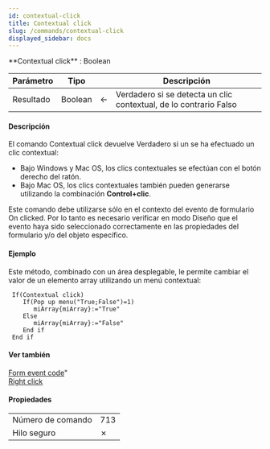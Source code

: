 ```yaml
---
id: contextual-click
title: Contextual click
slug: /commands/contextual-click
displayed_sidebar: docs
---
```


<!--REF #_command_.Contextual click.Syntax-->**Contextual click**  : Boolean<!-- END REF-->
<!--REF #_command_.Contextual click.Params-->
| Parámetro | Tipo |  | Descripción |
| --- | --- | --- | --- |
| Resultado | Boolean | &#8592; | Verdadero si se detecta un clic contextual, de lo contrario Falso |

<!-- END REF-->

#### Descripción 

<!--REF #_command_.Contextual click.Summary-->El comando Contextual click devuelve Verdadero si un se ha efectuado un clic contextual:

* Bajo Windows y Mac OS, los clics contextuales se efectúan con el botón derecho del ratón.<!-- END REF-->
* Bajo Mac OS, los clics contextuales también pueden generarse utilizando la combinación **Control+clic**.

Este comando debe utilizarse sólo en el contexto del evento de formulario On clicked. Por lo tanto es necesario verificar en modo Diseño que el evento haya sido seleccionado correctamente en las propiedades del formulario y/o del objeto específico. 

#### Ejemplo 

Este método, combinado con un área desplegable, le permite cambiar el valor de un elemento array utilizando un menú contextual: 

```4d
 If(Contextual click)
    If(Pop up menu("True;False")=1)
       miArray{miArray}:="True"
    Else
       miArray{miArray}:="False"
    End if
 End if
```

#### Ver también 

[Form event code](../commands/form-event-code.md)"  
[Right click](right-click.md)  

#### Propiedades

|  |  |
| --- | --- |
| Número de comando | 713 |
| Hilo seguro | &cross; |


